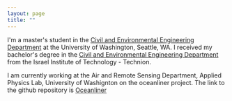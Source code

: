 ```yaml
---
layout: page
title: ""
---
```


I'm a master's student in the [Civil and Environmental Engineering Department](https://www.ce.washington.edu) at the University of Washington, Seattle, WA. I received my bachelor's degree in  the [Civil and Environmental Engineering Department](https://cee.technion.ac.il/en/) from the Israel Institute of Technology - Technion. 

I am currently working at the Air and Remote Sensing Department, Applied Physics Lab, University of Washignton on the oceanliner project. The link to the github repository is [Oceanliner](https://github.com/bmanjaree/oceanliner)
